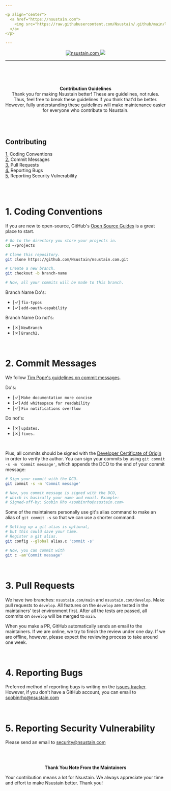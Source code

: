 ```yaml
---

<p align="center">
  <a href="https://nsustain.com">
    <img src="https://raw.githubusercontent.com/Nsustain/.github/main/logo/logo-github.png" width="350">
  </a>
</p>

---
```


<p align="center">
  <a href="https://github.com/Nsustain/nsustain.com">
    <img alt="nsustain.com" src="https://img.shields.io/badge/GitHub-nsustain.com-brightgreen">
  </a>
  <a href="https://github.com/Nsustain/nsustain.com/blob/main/LICENSE">
    <img src="https://badgen.net/github/license/Nsustain/.github">
  </a>
</p>

---

<br>
<br>
<br>

<p align="center">
  <b>
    Contribution Guidelines
  </b><br>
  Thank you for making Nsustain better!
  These are guidelines, not rules.
  Thus, feel free to break these guidelines
  if you think that'd be better.
  However, fully understanding these
  guidelines will make maintenance easier
  for everyone who contribute to Nsustain.
</p>

<br>
<br>

## Contributing
[1.](#1-coding-conventions) Coding Conventions<br>
[2.](#2-commit-messages) Commit Messages<br>
[3.](#3-pull-requests) Pull Requests<br>
[4.](#4-reporting-bugs) Reporting Bugs<br>
[5.](#5-Reporting-security-vulnerability) Reporting Security Vulnerability<br>

<br>
<br>

# 1. Coding Conventions

If you are new to
open-source, GitHub's
[Open Source Guides](https://opensource.guide/)
is a great place to start.

```bash
# Go to the directory you store your projects in.
cd ~/projects

# Clone this repository.
git clone https://github.com/Nsustain/nsustain.com.git

# Create a new branch.
git checkout -b branch-name

# Now, all your commits will be made to this branch.
```

Branch Name Do's:
- [&check;] `fix-typos`
- [&check;] `add-oauth-capability`

Branch Name Do not's:
- [&cross;] `NewBranch`
- [&cross;] `Branch2.`

<br>

# 2. Commit Messages

We follow
[Tim Pope's guidelines on commit messages](https://tbaggery.com/2008/04/19/a-note-about-git-commit-messages.html).

Do's:
- [&check;] `Make documentation more concise`
- [&check;] `Add whitespace for readability`
- [&check;] `Fix notifications overflow`

Do not's:
- [&cross;] `updates.`
- [&cross;] `fixes.`

<br>

Plus, all commits should be signed with the
[Developer Certificate of Origin](https://github.com/apps/dco)
in order to verify the author.
You can sign your commits by using
`git commit -s -m 'Commit message'`,
which appends the DCO
to the end of your commit message:

```bash
# Sign your commit with the DCO.
git commit -s -m 'Commit message'

# Now, you commit message is signed with the DCO,
# which is basically your name and email. Example:
# Signed-off-by: Soobin Rho <soobinrho@nsustain.com>
```

Some of the maintainers personally use git's alias
command to make an alias of `git commit -s`
so that we can use a shorter command.

```bash
# Setting up a git alias is optional,
# but this could save your time.
# Register a git alias.
git config --global alias.c 'commit -s'

# Now, you can commit with
git c -am'Commit message'
```

<br>

# 3. Pull Requests

We have two branches:
`nsustain.com/main` and
`nsustain.com/develop`.
Make pull requests to
`develop`. All features on the
`develop` are tested
in the maintainers'
test environment first.
After all the tests are passed, all commits
on `develop` will be merged to `main`.

When you make a PR,
GitHub automatically sends an email
to the maintainers.
If we are online,
we try to finish the review under one day.
If we are offline, however,
please expect the reviewing process
to take around one week.

<br>

# 4. Reporting Bugs

Preferred method of reporting bugs
is writing on the
[issues tracker](https://github.com/Nsustain/nsustain.com/issues).
However, if you don't have a GitHub
account, you can email to
soobinrho@nsustain.com

<br>

# 5. Reporting Security Vulnerability

Please send an email to security@nsustain.com

<br>
<br>

<p align="center">
  <b>Thank You Note From the Maintainers</b>
</p>

Your contribution means a lot for Nsustain.
We always appreciate your time and effort
to make Nsustain better. Thank you!


<br>
<br>
<br>
